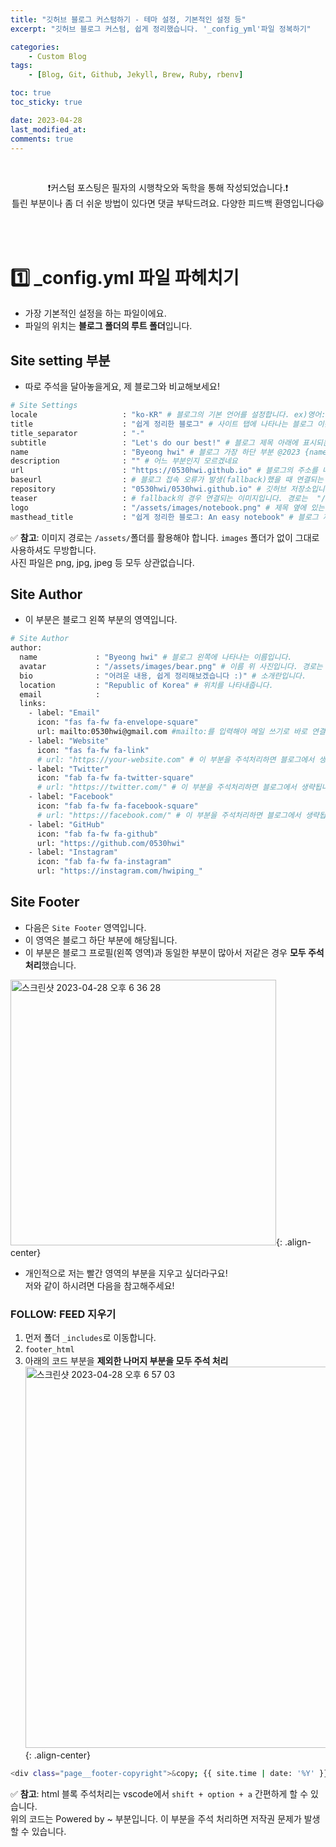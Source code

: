 ```yaml
---
title: "깃허브 블로그 커스텀하기 - 테마 설정, 기본적인 설정 등"
excerpt: "깃허브 블로그 커스텀, 쉽게 정리했습니다. '_config_yml'파일 정복하기"

categories:
    - Custom Blog
tags:
    - [Blog, Git, Github, Jekyll, Brew, Ruby, rbenv]

toc: true
toc_sticky: true

date: 2023-04-28
last_modified_at: 
comments: true
---
```

<br>

<div align=center>


❗️커스텀 포스팅은 필자의 시행착오와 독학을 통해 작성되었습니다.❗️<br> 틀린 부분이나 좀 더 쉬운 방법이 있다면 댓글 부탁드려요. 다양한 피드백 환영입니다😃


</div>

<BR><BR>

# 1️⃣ _config.yml 파일 파헤치기
* 가장 기본적인 설정을 하는 파일이에요.
* 파일의 위치는 **블로그 폴더의 루트 폴더**입니다.

## Site setting 부분
* 따로 주석을 달아놓을게요, 제 블로그와 비교해보세요! 


```bash
# Site Settings
locale                   : "ko-KR" # 블로그의 기본 언어를 설정합니다. ex)영어: en-US
title                    : "쉽게 정리한 블로그" # 사이트 탭에 나타나는 블로그 이름입니다.
title_separator          : "-"
subtitle                 : "Let's do our best!" # 블로그 제목 아래에 표시되는 부분입니다.
name                     : "Byeong hwi" # 블로그 가장 하단 부분 @2023 {name} Powered by 부분
description              : "" # 어느 부분인지 모르겠네요
url                      : "https://0530hwi.github.io" # 블로그의 주소를 나타냅니다. 여러분의 주소를 입력해주세요.
baseurl                  : # 블로그 접속 오류가 발생(fallback)했을 때 연결되는 서브 주소입니다.
repository               : "0530hwi/0530hwi.github.io" # 깃허브 저장소입니다. 
teaser                   : # fallback의 경우 연결되는 이미지입니다. 경로는  "/assets/images/.png" 
logo                     : "/assets/images/notebook.png" # 제목 옆에 있는 로고 이미지입니다. 
masthead_title           : "쉽게 정리한 블로그: An easy notebook" # 블로그 제목을 나타냅니다. 로고 옆에 있는 제목이에요
```
✅ **참고**: 이미지 경로는 `/assets/`폴더를 활용해야 합니다. `images` 폴더가 없이 그대로 사용하셔도 무방합니다.<br>
사진 파일은 png, jpg, jpeg 등 모두 상관없습니다.

## Site Author

* 이 부분은 블로그 왼쪽 부분의 영역입니다.


```bash
# Site Author
author:
  name             : "Byeong hwi" # 블로그 왼쪽에 나타나는 이름입니다.
  avatar           : "/assets/images/bear.png" # 이름 위 사진입니다. 경로는 /assets/images/.png로 설정 가능합니다.
  bio              : "어려운 내용, 쉽게 정리해보겠습니다 :)" # 소개란입니다. 
  location         : "Republic of Korea" # 위치를 나타내줍니다. 
  email            :
  links:
    - label: "Email"
      icon: "fas fa-fw fa-envelope-square"
      url: mailto:0530hwi@gmail.com #mailto:를 입력해야 메일 쓰기로 바로 연결됩니다.
    - label: "Website"
      icon: "fas fa-fw fa-link"
      # url: "https://your-website.com" # 이 부분을 주석처리하면 블로그에서 생략됩니다.
    - label: "Twitter"
      icon: "fab fa-fw fa-twitter-square"
      # url: "https://twitter.com/" # 이 부분을 주석처리하면 블로그에서 생략됩니다.
    - label: "Facebook"
      icon: "fab fa-fw fa-facebook-square"
      # url: "https://facebook.com/" # 이 부분을 주석처리하면 블로그에서 생략됩니다.
    - label: "GitHub"
      icon: "fab fa-fw fa-github"
      url: "https://github.com/0530hwi"
    - label: "Instagram"
      icon: "fab fa-fw fa-instagram"
      url: "https://instagram.com/hwiping_"
```

## Site Footer
* 다음은 `Site Footer` 영역입니다.
* 이 영역은 블로그 하단 부분에 해당됩니다.
* 이 부분은 블로그 프로필(왼쪽 영역)과 동일한 부분이 많아서 저같은 경우 **모두 주석 처리**했습니다.

<img width="425" alt="스크린샷 2023-04-28 오후 6 36 28" src="https://user-images.githubusercontent.com/86516594/235113455-312006d5-09a1-47c3-ad90-53eb48d49f26.png">{: .align-center}

* 개인적으로 저는 빨간 영역의 부분을 지우고 싶더라구요! <br> 저와 같이 하시려면 다음을 참고해주세요!
### FOLLOW: FEED 지우기
1. 먼저 폴더 `_includes`로 이동합니다.
2. `footer_html`
3. 아래의 코드 부분을 **제외한 나머지 부분을 모두 주석 처리**
<img width="610" alt="스크린샷 2023-04-28 오후 6 57 03" src="https://user-images.githubusercontent.com/86516594/235117681-bed715d0-6f85-48bc-9711-15431c86de61.png">{: .align-center}



```bash
<div class="page__footer-copyright">&copy; {{ site.time | date: '%Y' }} {{ site.name | default: site.title }}. {{ site.data.ui-text[site.locale].powered_by | default: "Powered by" }} <a href="https://jekyllrb.com" rel="nofollow">Jekyll</a> &amp; <a href="https://mademistakes.com/work/minimal-mistakes-jekyll-theme/" rel="nofollow">Minimal Mistakes</a>.</div>
```


✅ **참고**: html 블록 주석처리는 vscode에서 `shift + option + a` 간편하게 할 수 있습니다. <br> 위의 코드는 Powered by ~ 부분입니다. 이 부분을 주석 처리하면 저작권 문제가 발생할 수 있습니다.


